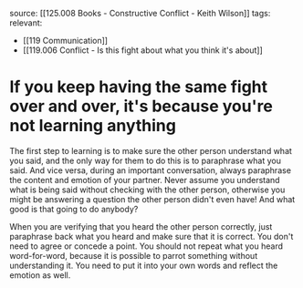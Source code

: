 source: [[125.008 Books - Constructive Conflict - Keith Wilson]]
tags:
relevant:
- [[119 Communication]]
- [[119.006 Conflict - Is this fight about what you think it's about]]

# If you keep having the same fight over and over, it's because you're not learning anything

The first step to learning is to make sure the other person understand what you said, and the only way for them to do this is to paraphrase what you said. And vice versa, during an important conversation, always paraphrase the content and emotion of your partner. Never assume you understand what is being said without checking with the other person, otherwise you might be answering a question the other person didn't even have! And what good is that going to do anybody?

When you are verifying that you heard the other person correctly, just paraphrase back what you heard and make sure that it is correct. You don't need to agree or concede a point. You should not repeat what you heard word-for-word, because it is possible to parrot something without understanding it. You need to put it into your own words and reflect the emotion as well. 
